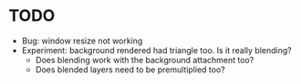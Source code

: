 # TODO

- Bug: window resize not working
- Experiment: background rendered had triangle too. Is it really blending?
  - Does blending work with the background attachment too?
  - Does blended layers need to be premultiplied too?
